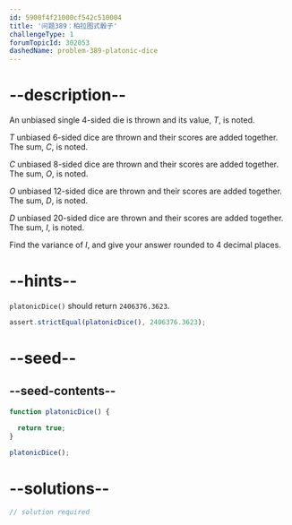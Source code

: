 ```yaml
---
id: 5900f4f21000cf542c510004
title: '问题389：柏拉图式骰子'
challengeType: 1
forumTopicId: 302053
dashedName: problem-389-platonic-dice
---
```


# --description--

An unbiased single 4-sided die is thrown and its value, $T$, is noted.

$T$ unbiased 6-sided dice are thrown and their scores are added together. The sum, $C$, is noted.

$C$ unbiased 8-sided dice are thrown and their scores are added together. The sum, $O$, is noted.

$O$ unbiased 12-sided dice are thrown and their scores are added together. The sum, $D$, is noted.

$D$ unbiased 20-sided dice are thrown and their scores are added together. The sum, $I$, is noted.

Find the variance of $I$, and give your answer rounded to 4 decimal places.

# --hints--

`platonicDice()` should return `2406376.3623`.

```js
assert.strictEqual(platonicDice(), 2406376.3623);
```

# --seed--

## --seed-contents--

```js
function platonicDice() {

  return true;
}

platonicDice();
```

# --solutions--

```js
// solution required
```
